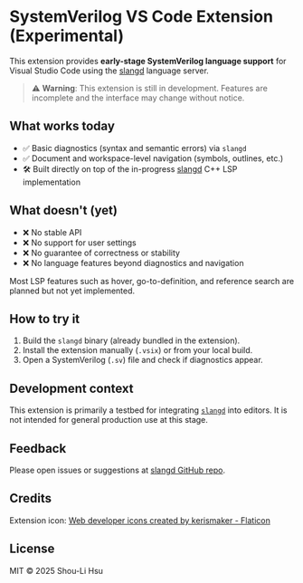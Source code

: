 # SystemVerilog VS Code Extension (Experimental)

This extension provides **early-stage SystemVerilog language support** for Visual Studio Code using the [slangd](https://github.com/hankhsu1996/slangd) language server.

> ⚠️ **Warning**: This extension is still in development. Features are incomplete and the interface may change without notice.

## What works today

- ✅ Basic diagnostics (syntax and semantic errors) via `slangd`
- ✅ Document and workspace-level navigation (symbols, outlines, etc.)
- 🛠️ Built directly on top of the in-progress [slangd](https://github.com/hankhsu1996/slangd) C++ LSP implementation

## What doesn't (yet)

- ❌ No stable API
- ❌ No support for user settings
- ❌ No guarantee of correctness or stability
- ❌ No language features beyond diagnostics and navigation

Most LSP features such as hover, go-to-definition, and reference search are planned but not yet implemented.

## How to try it

1. Build the `slangd` binary (already bundled in the extension).
2. Install the extension manually (`.vsix`) or from your local build.
3. Open a SystemVerilog (`.sv`) file and check if diagnostics appear.

## Development context

This extension is primarily a testbed for integrating [`slangd`](https://github.com/hankhsu1996/slangd) into editors. It is not intended for general production use at this stage.

## Feedback

Please open issues or suggestions at [slangd GitHub repo](https://github.com/hankhsu1996/slangd/issues).

## Credits

Extension icon: [Web developer icons created by kerismaker - Flaticon](https://www.flaticon.com/free-icons/web-developer)

## License

MIT © 2025 Shou-Li Hsu
